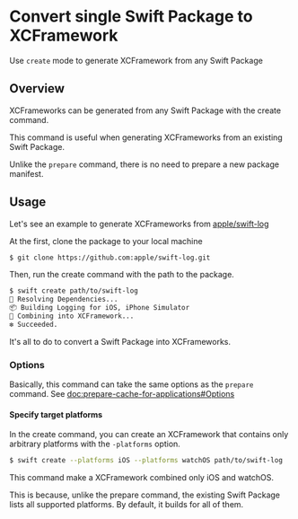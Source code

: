 # Convert single Swift Package to XCFramework

Use `create` mode to generate XCFramework from any Swift Package

## Overview

XCFrameworks can be generated from any Swift Package with the create command.

This command is useful when generating XCFrameworks from an existing Swift Package.

Unlike the `prepare` command, there is no need to prepare a new package manifest.

## Usage

Let's see an example to generate XCFrameworks from [apple/swift-log](https://github.com/apple/swift-log)

At the first, clone the package to your local machine

```bash
$ git clone https://github.com:apple/swift-log.git 
```

Then, run the create command with the path to the package.

```bash
$ swift create path/to/swift-log
🔁 Resolving Dependencies...
📦 Building Logging for iOS, iPhone Simulator
🚀 Combining into XCFramework...
❇️ Succeeded.
```

It's all to do to convert a Swift Package into XCFrameworks.

### Options

Basically, this command can take the same options as the `prepare` command. See <doc:prepare-cache-for-applications#Options>

#### Specify target platforms

In the create command, you can create an XCFramework that contains only arbitrary platforms with the `-platforms` option.

```bash
$ swift create --platforms iOS --platforms watchOS path/to/swift-log
```

This command make a XCFramework combined only iOS and watchOS.

This is because, unlike the prepare command, the existing Swift Package lists all supported platforms.
By default, it builds for all of them.

